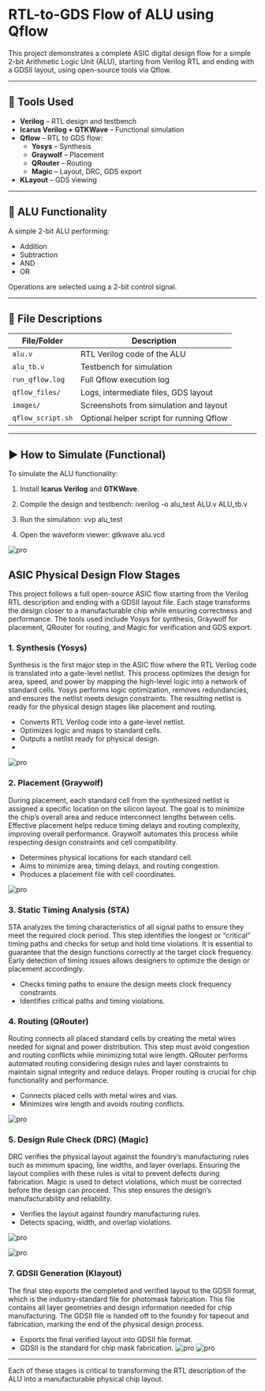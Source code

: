 # RTL-to-GDS Flow of ALU using Qflow

This project demonstrates a complete ASIC digital design flow for a simple 2-bit Arithmetic Logic Unit (ALU), starting from Verilog RTL and ending with a GDSII layout, using open-source tools via Qflow.

---

## 🔧 Tools Used

- **Verilog** – RTL design and testbench
- **Icarus Verilog + GTKWave** – Functional simulation
- **Qflow** – RTL to GDS flow:
  - **Yosys** – Synthesis
  - **Graywolf** – Placement
  - **QRouter** – Routing
  - **Magic** – Layout, DRC, GDS export
- **KLayout** – GDS viewing

---

## 📌 ALU Functionality

A simple 2-bit ALU performing:
- Addition
- Subtraction
- AND
- OR

Operations are selected using a 2-bit control signal.

---

## 📂 File Descriptions

| File/Folder        | Description                                |
|--------------------|--------------------------------------------|
| `alu.v`            | RTL Verilog code of the ALU                |
| `alu_tb.v`         | Testbench for simulation                   |
| `run_qflow.log`    | Full Qflow execution log                   |
| `qflow_files/`     | Logs, intermediate files, GDS layout       |
| `images/`          | Screenshots from simulation and layout     |
| `qflow_script.sh`  | Optional helper script for running Qflow   |

---

## ▶️ How to Simulate (Functional)

To simulate the ALU functionality:

1. Install **Icarus Verilog** and **GTKWave**.

2. Compile the design and testbench:
   iverilog -o alu_test ALU.v ALU_tb.v
   
3. Run the simulation:
vvp alu_test
4. Open the waveform viewer:
gtkwave alu.vcd

![pro](https://github.com/JagadeeshAJK/RTL-to-GDS-Flow-of-ALU-using-Qflow/blob/main/Simulation%20using%20GTKWAVE.png)



## ASIC Physical Design Flow Stages

This project follows a full open-source ASIC flow starting from the Verilog RTL description and ending with a GDSII layout file. Each stage transforms the design closer to a manufacturable chip while ensuring correctness and performance. The tools used include Yosys for synthesis, Graywolf for placement, QRouter for routing, and Magic for verification and GDS export.

### 1. Synthesis (Yosys)
  Synthesis is the first major step in the ASIC flow where the RTL Verilog code is translated into a gate-level netlist. This process optimizes the design for area, speed, and power by mapping the high-level logic into a network of standard cells. Yosys performs logic optimization, removes redundancies, and ensures the netlist meets design constraints. The resulting netlist is ready for the physical design stages like placement and routing.
- Converts RTL Verilog code into a gate-level netlist.
- Optimizes logic and maps to standard cells.
- Outputs a netlist ready for physical design.
- 
 ![pro](https://github.com/JagadeeshAJK/RTL-to-GDS-Flow-of-ALU-using-Qflow/blob/main/ALU%20synthesis%20using%20YOSYS.png)

### 2. Placement (Graywolf)
  During placement, each standard cell from the synthesized netlist is assigned a specific location on the silicon layout. The goal is to minimize the chip’s overall area and reduce interconnect lengths between cells. Effective placement helps reduce timing delays and routing complexity, improving overall performance. Graywolf automates this process while respecting design constraints and cell compatibility.
- Determines physical locations for each standard cell.
- Aims to minimize area, timing delays, and routing congestion.
- Produces a placement file with cell coordinates.

![pro](https://github.com/JagadeeshAJK/RTL-to-GDS-Flow-of-ALU-using-Qflow/blob/main/Placement.png)

### 3. Static Timing Analysis (STA)
  STA analyzes the timing characteristics of all signal paths to ensure they meet the required clock period. This step identifies the longest or “critical” timing paths and checks for setup and hold time violations. It is essential to guarantee that the design functions correctly at the target clock frequency. Early detection of timing issues allows designers to optimize the design or placement accordingly.
- Checks timing paths to ensure the design meets clock frequency constraints.
- Identifies critical paths and timing violations.

### 4. Routing (QRouter)
  Routing connects all placed standard cells by creating the metal wires needed for signal and power distribution. This step must avoid congestion and routing conflicts while minimizing total wire length. QRouter performs automated routing considering design rules and layer constraints to maintain signal integrity and reduce delays. Proper routing is crucial for chip functionality and performance.
- Connects placed cells with metal wires and vias.
- Minimizes wire length and avoids routing conflicts.

![pro](https://github.com/JagadeeshAJK/RTL-to-GDS-Flow-of-ALU-using-Qflow/blob/main/Routing.png)

### 5. Design Rule Check (DRC) (Magic)
  DRC verifies the physical layout against the foundry’s manufacturing rules such as minimum spacing, line widths, and layer overlaps. Ensuring the layout complies with these rules is vital to prevent defects during fabrication. Magic is used to detect violations, which must be corrected before the design can proceed. This step ensures the design’s manufacturability and reliability.
- Verifies the layout against foundry manufacturing rules.
- Detects spacing, width, and overlap violations.

![pro](https://github.com/JagadeeshAJK/RTL-to-GDS-Flow-of-ALU-using-Qflow/blob/main/magic.png)

![pro](https://github.com/JagadeeshAJK/RTL-to-GDS-Flow-of-ALU-using-Qflow/blob/main/cells%20in%20magic.png)
### 7. GDSII Generation (Klayout)
  The final step exports the completed and verified layout to the GDSII format, which is the industry-standard file for photomask fabrication. This file contains all layer geometries and design information needed for chip manufacturing. The GDSII file is handed off to the foundry for tapeout and fabrication, marking the end of the physical design process.
- Exports the final verified layout into GDSII file format.
- GDSII is the standard for chip mask fabrication.
![pro](https://github.com/JagadeeshAJK/RTL-to-GDS-Flow-of-ALU-using-Qflow/blob/main/klayout%20view%20of%20ALU.png)
![pro](https://github.com/JagadeeshAJK/RTL-to-GDS-Flow-of-ALU-using-Qflow/blob/main/Klayout%20cells.png)
---

Each of these stages is critical to transforming the RTL description of the ALU into a manufacturable physical chip layout.

